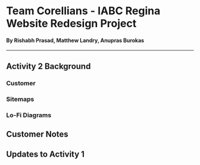 # Team Corellians - IABC Regina Website Redesign Project
#### By Rishabh Prasad, Matthew Landry, Anupras Burokas

***

## Activity 2 Background

### Customer

### Sitemaps


### Lo-Fi Diagrams


## Customer Notes

## Updates to Activity 1